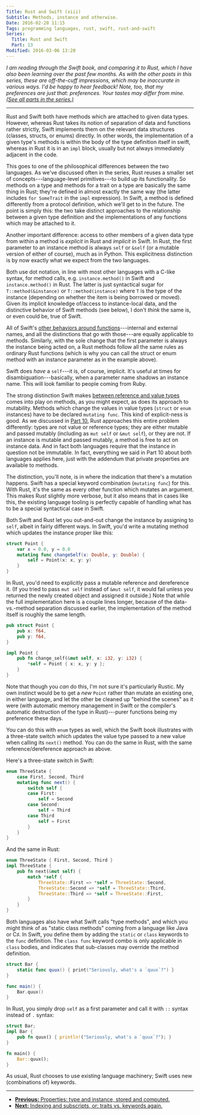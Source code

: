 ```yaml
---
Title: Rust and Swift (xiii)
Subtitle: Methods, instance and otherwise.
Date: 2016-02-28 11:15
Tags: programming languages, rust, swift, rust-and-swift
Series:
  Title: Rust and Swift
  Part: 13
Modified: 2016-03-06 13:20
---
```


<i class="editorial">I am reading through the Swift book, and comparing it to Rust, which I have also been learning over the past few months. As with the other posts in this series, these are off-the-cuff impressions, which may be inaccurate in various ways. I'd be happy to hear feedback! Note, too, that my preferences are just that: preferences. Your tastes may differ from mine. [(See all parts in the series.)][series]</i>

[series]: /rust-and-swift.html

---


Rust and Swift both have methods which are attached to given data types. However, whereas Rust takes its notion of separation of data and functions rather strictly, Swift implements them on the relevant data structures (classes, structs, or enums) directly. In other words, the implementation of a given type's methods is within the body of the type definition itself in swift, whereas in Rust it is in an `impl` block, usually but not always immediately adjacent in the code.

This goes to one of the philosophical differences between the two languages. As we've discussed often in the series, Rust reuses a smaller set of concepts---language-level primitives---to build up its functionality. So methods on a type and methods for a trait on a type are basically the same thing in Rust; they're defined in almost exactly the same way (the latter includes `for SomeTrait` in the `impl` expression). In Swift, a method is defined differently from a protocol definition, which we'll get to in the future. The point is simply this: the two take distinct approaches to the relationship between a given type definition and the implementations of any functions which may be attached to it.

Another important difference: access to other members of a given data type from within a method is *explicit* in Rust and *implicit* in Swift. In Rust, the first parameter to an instance method is always `self` or `&self` (or a mutable version of either of course), much as in Python. This explicitness distinction is by now exactly what we expect from the two languages.

Both use dot notation, in line with most other languages with a C-like syntax, for method calls, e.g. `instance.method()` in Swift and `instance.method()` in Rust. The latter is just syntactical sugar for `T::method(&instance)` or `T::method(instance)` where `T` is the type of the instance (depending on whether the item is being borrowed or moved). Given its implicit knowledge of/access to instance-local data, and the distinctive behavior of Swift methods (see below), I don't *think* the same is, or even could be, true of Swift.

All of Swift's [other behaviors around functions][8]---internal and external names, and all the distinctions that go with those---are equally applicable to methods. Similarly, with the sole change that the first parameter is always the instance being acted on, a Rust methods follow all the same rules as ordinary Rust functions (which is why you can call the struct or enum method with an instance parameter as in the example above).

Swift does *have* a `self`---it is, of course, implicit. It's useful at times for disambiguation---basically, when a parameter name shadows an instance name. This will look familiar to people coming from Ruby.

The strong distinction Swift makes [between reference and value types][10] comes into play on methods, as you might expect, as does its approach to mutability. Methods which change the values in value types (`struct` or `enum` instances) have to be declared `mutating func`. This kind of explicit-ness is good. As we discussed in [Part 10][10], Rust approaches this entire problem differently: types are not value or reference types; they are either mutable and passed mutably (including as `mut self` or `&mut self`), or they are not. If an instance is mutable and passed mutably, a method is free to act on instance data. And in fact both languages require that the instance in question not be immutable. In fact, everything we said in Part 10 about both languages applies here, just with the addendum that private properties are available to methods.

The distinction, you'll note, is in where the indication that there's a mutation happens. Swift has a special keyword combination (`mutating func`) for this. With Rust, it's the same as every other function which mutates an argument. This makes Rust slightly more verbose, but it also means that in cases like this, the existing language tooling is perfectly capable of handling what has to be a special syntactical case in Swift.

Both Swift and Rust let you out-and-out change the instance by assigning to `self`, albeit in fairly different ways. In Swift, you'd write a mutating method which updates the instance proper like this:

```swift
struct Point {
    var x = 0.0, y = 0.0
    mutating func changeSelf(x: Double, y: Double) {
        self = Point(x: x, y: y)
    }
}
```

In Rust, you'd need to explicitly pass a mutable reference and dereference it. (If you tried to pass `mut self` instead of `&mut self`, it would fail unless you returned the newly created object and assigned it outside.) Note that while the full implementation here is a couple lines longer, because of the data-vs.-method separation discussed earlier, the implementation of the method itself is roughly the same length.

```rust
pub struct Point {
    pub x: f64,
    pub y: f64,
}

impl Point {
    pub fn change_self(&mut self, x: i32, y: i32) {
        *self = Point { x: x, y: y };
    }
}
```

Note that though you *can* do this, I'm not sure it's particularly Rustic.
My own instinct would be to get a *new* `Point` rather than mutate an existing one, in either language, and let the other be cleaned up "behind the scenes" as it were (with automatic memory management in Swift or the compiler's automatic destruction of the type in Rust)---purer functions being my preference these days.

You can do this with `enum` types as well, which the Swift book illustrates with a three-state switch which updates the value type passed to a new value when calling its `next()` method. You can do the same in Rust, with the same reference/dereference approach as above.

Here's a three-state switch in Swift:

```swift
enum ThreeState {
    case First, Second, Third
    mutating func next() {
        switch self {
        case First:
            self = Second
        case Second:
            self = Third
        case Third
            self = First
        }
    }
}
```

And the same in Rust:

```rust
enum ThreeState { First, Second, Third }
impl ThreeState {
    pub fn next(&mut self) {
        match *self {
            ThreeState::First => *self = ThreeState::Second,
            ThreeState::Second => *self = ThreeState::Third,
            ThreeState::Third => *self = ThreeState::First,
        }
    }
}
```

Both languages also have what Swift calls "type methods", and which you might think of as "static class methods" coming from a language like Java or C♯. In Swift, you define them by adding the `static` or `class` keywords to the `func` definition. The `class func` keyword combo is only applicable in `class` bodies, and indicates that sub-classes may override the method definition.

```swift
struct Bar {
    static func quux() { print("Seriously, what's a `quux`?") }
}

func main() {
    Bar.quux()
}
```

In Rust, you simply drop `self` as a first parameter and call it with `::`
syntax instead of `.` syntax:

```rust
struct Bar;
impl Bar {
    pub fn quux() { println!("Seriously, what's a `quux`?"); }
}

fn main() {
    Bar::quux();
}
```

As usual, Rust chooses to use existing language machinery; Swift uses new
(combinations of) keywords.


---


-  [**Previous:** Properties: type and instance, stored and computed.][12]
-  [**Next:** Indexing and subscripts, or: traits vs. keywords again.][14]


[8]: http://www.chriskrycho.com/2015/rust-and-swift-viii.html
[10]: http://www.chriskrycho.com/2015/rust-and-swift-x.html
[12]: http://www.chriskrycho.com/2016/rust-and-swift-xii.html
[14]: http://www.chriskrycho.com/2016/rust-and-swift-xiv.html
